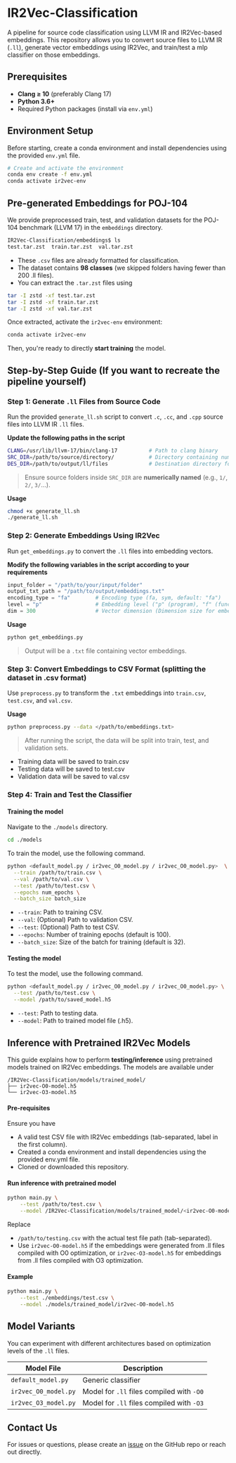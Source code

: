 # IR2Vec-Classification

A pipeline for source code classification using LLVM IR and IR2Vec-based embeddings. This repository allows you to convert source files to LLVM IR (`.ll`), generate vector embeddings using IR2Vec, and train/test a mlp classifier on those embeddings.

## Prerequisites

- **Clang ≥ 10** (preferably Clang 17)
- **Python 3.6+**
- Required Python packages (install via `env.yml`)

## Environment Setup

Before starting, create a conda environment and install dependencies using the provided `env.yml` file.

```bash
# Create and activate the environment
conda env create -f env.yml
conda activate ir2vec-env
```

## Pre-generated Embeddings for POJ-104

We provide preprocessed train, test, and validation datasets for the POJ-104 benchmark (LLVM 17) in the `embeddings` directory.

```bash
IR2Vec-Classification/embeddings$ ls
test.tar.zst  train.tar.zst  val.tar.zst
```

* These `.csv` files are already formatted for classification.
* The dataset contains **98 classes** (we skipped folders having fewer than 200 .ll files).
* You can extract the `.tar.zst` files using

```bash
tar -I zstd -xf test.tar.zst
tar -I zstd -xf train.tar.zst
tar -I zstd -xf val.tar.zst
```

Once extracted, activate the `ir2vec-env` environment:

```bash
conda activate ir2vec-env
```

Then, you're ready to directly **start training** the model.

## Step-by-Step Guide (If you want to recreate the pipeline yourself)

### **Step 1: Generate `.ll` Files from Source Code**

Run the provided `generate_ll.sh` script to convert `.c`, `.cc`, and `.cpp` source files into LLVM IR `.ll` files.

**Update the following paths in the script**
```bash
CLANG=/usr/lib/llvm-17/bin/clang-17          # Path to clang binary
SRC_DIR=/path/to/source/directory/           # Directory containing numeric subfolders of source files
DES_DIR=/path/to/output/ll/files             # Destination directory for .ll files
````

> Ensure source folders inside `SRC_DIR` are **numerically named** (e.g., `1/`, `2/`, `3/`...).

**Usage**

```bash
chmod +x generate_ll.sh
./generate_ll.sh
```

### **Step 2: Generate Embeddings Using IR2Vec**

Run `get_embeddings.py` to convert the `.ll` files into embedding vectors.

**Modify the following variables in the script according to your requirements**

```python
input_folder = "/path/to/your/input/folder"
output_txt_path = "/path/to/output/embeddings.txt"
encoding_type = "fa"        # Encoding type (fa, sym, default: "fa")
level = "p"                 # Embedding level ("p" (program), "f" (function), default: "p")
dim = 300                   # Vector dimension (Dimension size for embedding (75, 100, 300, default: “300”))
```

**Usage**

```bash
python get_embeddings.py
```

> Output will be a `.txt` file containing vector embeddings.

### **Step 3: Convert Embeddings to CSV Format (splitting the dataset in .csv format)**

Use `preprocess.py` to transform the `.txt` embeddings into `train.csv`, `test.csv`, and `val.csv`.

**Usage**

```bash
python preprocess.py --data </path/to/embeddings.txt>
```
> After running the script, the data will be split into train, test, and validation sets.

- Training data will be saved to train.csv
- Testing data will be saved to test.csv
- Validation data will be saved to val.csv

### **Step 4: Train and Test the Classifier**

#### Training the model

Navigate to the `./models` directory.

```bash
cd ./models
```

To train the model, use the following command.
```bash
python <default_model.py / ir2vec_O0_model.py / ir2vec_O0_model.py>  \
  --train /path/to/train.csv \
  --val /path/to/val.csv \
  --test /path/to/test.csv \
  --epochs num_epochs \
  --batch_size batch_size
```

* `--train`: Path to training CSV.
* `--val`: (Optional) Path to validation CSV.
* `--test`: (Optional) Path to test CSV.
* `--epochs`: Number of training epochs (default is 100).
* `--batch_size`: Size of the batch for training (default is 32).

#### Testing the model

To test the model, use the following command.

```bash
python <default_model.py / ir2vec_O0_model.py / ir2vec_O0_model.py> \
  --test /path/to/test.csv \
  --model /path/to/saved_model.h5
```

* `--test`: Path to testing data.
* `--model`: Path to trained model file (.h5).

## Inference with Pretrained IR2Vec Models

This guide explains how to perform **testing/inference** using pretrained models trained on IR2Vec embeddings. The models are available under

```
/IR2Vec-Classification/models/trained_model/
├── ir2vec-O0-model.h5
└── ir2vec-O3-model.h5
```

#### Pre-requisites

Ensure you have

* A valid test CSV file with IR2Vec embeddings (tab-separated, label in the first column).
* Created a conda environment and install dependencies using the provided env.yml file.
* Cloned or downloaded this repository.

#### Run inference with pretrained model

```bash
python main.py \
    --test /path/to/test.csv \
    --model /IR2Vec-Classification/models/trained_model/<ir2vec-O0-model.h5 / ir2vec-O3-model.h5>
```

Replace

* `/path/to/testing.csv` with the actual test file path (tab-separated).
* Use `ir2vec-O0-model.h5` if the embeddings were generated from .ll files compiled with O0 optimization, or `ir2vec-O3-model.h5` for embeddings from .ll files compiled with O3 optimization.

#### Example

```bash
python main.py \
    --test ./embeddings/test.csv \
    --model ./models/trained_model/ir2vec-O0-model.h5
```

## Model Variants

You can experiment with different architectures based on optimization levels of the `.ll` files.

| Model File           | Description                               |
| -------------------- | ----------------------------------------- |
| `default_model.py`   | Generic classifier                        |
| `ir2vec_O0_model.py` | Model for `.ll` files compiled with `-O0` |
| `ir2vec_O3_model.py` | Model for `.ll` files compiled with `-O3` |

## Contact Us

For issues or questions, please create an [issue](https://github.com/IITH-Compilers/IR2Vec-Classification/issues) on the GitHub repo or reach out directly.